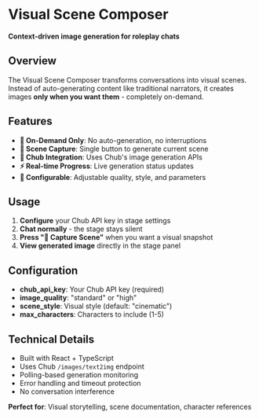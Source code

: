 # Visual Scene Composer

**Context-driven image generation for roleplay chats**

## Overview

The Visual Scene Composer transforms conversations into visual scenes. Instead of auto-generating content like traditional narrators, it creates images **only when you want them** - completely on-demand.

## Features

- **🎯 On-Demand Only**: No auto-generation, no interruptions
- **📸 Scene Capture**: Single button to generate current scene  
- **🎨 Chub Integration**: Uses Chub's image generation APIs
- **⚡ Real-time Progress**: Live generation status updates
- **🔧 Configurable**: Adjustable quality, style, and parameters

## Usage

1. **Configure** your Chub API key in stage settings
2. **Chat normally** - the stage stays silent
3. **Press "📸 Capture Scene"** when you want a visual snapshot
4. **View generated image** directly in the stage panel

## Configuration

- **chub_api_key**: Your Chub API key (required)
- **image_quality**: "standard" or "high" 
- **scene_style**: Visual style (default: "cinematic")
- **max_characters**: Characters to include (1-5)

## Technical Details

- Built with React + TypeScript
- Uses Chub `/images/text2img` endpoint
- Polling-based generation monitoring
- Error handling and timeout protection
- No conversation interference

**Perfect for**: Visual storytelling, scene documentation, character references